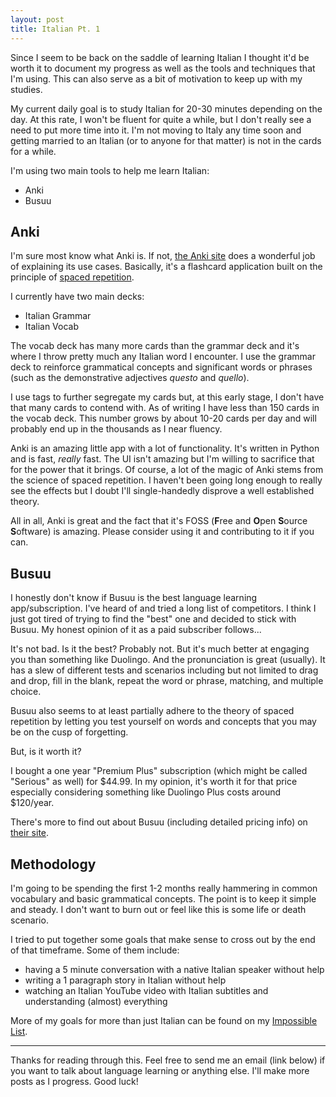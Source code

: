 ```yaml
---
layout: post
title: Italian Pt. 1
---
```


Since I seem to be back on the saddle of learning Italian I thought it'd be worth it to document my progress as well as the tools and techniques that I'm using. This can also serve as a bit of motivation to keep up with my studies.

My current daily goal is to study Italian for 20-30 minutes depending on the day. At this rate, I won't be fluent for quite a while, but I don't really see a need to put more time into it. I'm not moving to Italy any time soon and getting married to an Italian (or to anyone for that matter) is not in the cards for a while.

I'm using two main tools to help me learn Italian:
- Anki
- Busuu

## Anki

I'm sure most know what Anki is. If not, [the Anki site](https://apps.ankiweb.net/) does a wonderful job of explaining its use cases. Basically, it's a flashcard application built on the principle of [spaced repetition](https://www.gwern.net/Spaced-repetition).

I currently have two main decks:
- Italian Grammar
- Italian Vocab

The vocab deck has many more cards than the grammar deck and it's where I throw pretty much any Italian word I encounter. I use the grammar deck to reinforce grammatical concepts and significant words or phrases (such as the demonstrative adjectives *questo* and *quello*).

I use tags to further segregate my cards but, at this early stage, I don't have that many cards to contend with. As of writing I have less than 150 cards in the vocab deck. This number grows by about 10-20 cards per day and will probably end up in the thousands as I near fluency.

Anki is an amazing little app with a lot of functionality. It's written in Python and is fast, *really* fast. The UI isn't amazing but I'm willing to sacrifice that for the power that it brings. Of course, a lot of the magic of Anki stems from the science of spaced repetition. I haven't been going long enough to really see the effects but I doubt I'll single-handedly disprove a well established theory. 

All in all, Anki is great and the fact that it's FOSS (**F**ree and **O**pen **S**ource **S**oftware) is amazing. Please consider using it and contributing to it if you can.

## Busuu

I honestly don't know if Busuu is the best language learning app/subscription. I've heard of and tried a long list of competitors. I think I just got tired of trying to find the "best" one and decided to stick with Busuu. My honest opinion of it as a paid subscriber follows...

It's not bad. Is it the best? Probably not. But it's much better at engaging you than something like Duolingo. And the pronunciation is great (usually). It has a slew of different tests and scenarios including but not limited to drag and drop, fill in the blank, repeat the word or phrase, matching, and multiple choice.

Busuu also seems to at least partially adhere to the theory of spaced repetition by letting you test yourself on words and concepts that you may be on the cusp of forgetting.

But, is it worth it?

I bought a one year "Premium Plus" subscription (which might be called "Serious" as well) for $44.99. In my opinion, it's worth it for that price especially considering something like Duolingo Plus costs around $120/year.

There's more to find out about Busuu (including detailed pricing info) on [their site](https://www.busuu.com/).

## Methodology
I'm going to be spending the first 1-2 months really hammering in common vocabulary and basic grammatical concepts. The point is to keep it simple and steady. I don't want to burn out or feel like this is some life or death scenario.

I tried to put together some goals that make sense to cross out by the end of that timeframe. Some of them include:
- having a 5 minute conversation with a native Italian speaker without help
- writing a 1 paragraph story in Italian without help
- watching an Italian YouTube video with Italian subtitles and understanding (almost) everything

More of my goals for more than just Italian can be found on my [Impossible List](https://ilist.victorbilgin.com/).

---
Thanks for reading through this. Feel free to send me an email (link below) if you want to talk about language learning or anything else. I'll make more posts as I progress. Good luck!